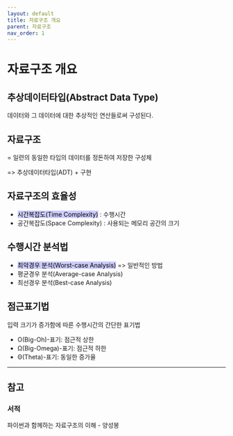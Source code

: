 ```yaml
---
layout: default
title: 자료구조 개요
parent: 자료구조
nav_order: 1
---
```


# 자료구조 개요

## 추상데이터타입(Abstract Data Type)

데이터와 그 데이터에 대한 추상적인 연산들로써 구성된다. 

## 자료구조

= 일련의 동일한 타입의 데이터를 정돈하여 저장한 구성체

=> 추상데이터타입(ADT) + 구현

## 자료구조의 효율성

- <mark style='background-color: #ccccff'>시간복잡도(Time Complexity)</mark> : 수행시간
- 공간복잡도(Space Complexity) : 사용되는 메모리 공간의 크기

## 수행시간 분석법

* <mark style='background-color: #ccccff'>최악경우 분석(Worst-case Analysis)</mark> => 일반적인 방법
* 평균경우 분석(Average-case Analysis)
* 최선경우 분석(Best-case Analysis)

## 점근표기법

입력 크기가 증가함에 따른 수행시간의 간단한 표기법

- O(Big-Oh)-표기: 점근적 상한
- Ω(Big-Omega)-표기: 점근적 하한
- Θ(Theta)-표기: 동일한 증가율





---

## 참고

### 서적

파이썬과 함께하는 자료구조의 이해 - 양성봉
